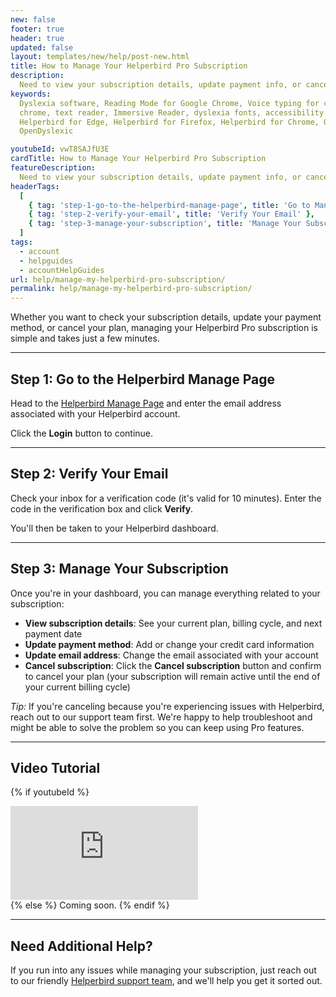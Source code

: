 ```yaml
---
new: false
footer: true
header: true
updated: false
layout: templates/new/help/post-new.html
title: How to Manage Your Helperbird Pro Subscription
description:
  Need to view your subscription details, update payment info, or cancel? Here's how to access and manage your Helperbird Pro subscription.
keywords:
  Dyslexia software, Reading Mode for Google Chrome, Voice typing for chrome, Text to speech for
  chrome, text reader, Immersive Reader, dyslexia fonts, accessibility software, dyslexia software,
  Helperbird for Edge, Helperbird for Firefox, Helperbird for Chrome, Opendyslexic for Chrome,
  OpenDyslexic

youtubeId: vwT8SAJfU3E
cardTitle: How to Manage Your Helperbird Pro Subscription
featureDescription:
  Need to view your subscription details, update payment info, or cancel? Here's how to access and manage your Helperbird Pro subscription.
headerTags:
  [
    { tag: 'step-1-go-to-the-helperbird-manage-page', title: 'Go to Manage Page' },
    { tag: 'step-2-verify-your-email', title: 'Verify Your Email' },
    { tag: 'step-3-manage-your-subscription', title: 'Manage Your Subscription' }
  ]
tags:
  - account
  - helpguides
  - accountHelpGuides
url: help/manage-my-helperbird-pro-subscription/
permalink: help/manage-my-helperbird-pro-subscription/
---
```


Whether you want to check your subscription details, update your payment method, or cancel your plan, managing your Helperbird Pro subscription is simple and takes just a few minutes.

---

## Step 1: Go to the Helperbird Manage Page

Head to the [Helperbird Manage Page](https://payments.coffeeandfun.com/p/login/cN214adE29toci4bII) and enter the email address associated with your Helperbird account. 

Click the **Login** button to continue.

---

## Step 2: Verify Your Email

Check your inbox for a verification code (it's valid for 10 minutes). Enter the code in the verification box and click **Verify**.

You'll then be taken to your Helperbird dashboard.


---

## Step 3: Manage Your Subscription

Once you're in your dashboard, you can manage everything related to your subscription:

- **View subscription details**: See your current plan, billing cycle, and next payment date
- **Update payment method**: Add or change your credit card information
- **Update email address**: Change the email associated with your account
- **Cancel subscription**: Click the **Cancel subscription** button and confirm to cancel your plan (your subscription will remain active until the end of your current billing cycle)


*Tip:* If you're canceling because you're experiencing issues with Helperbird, reach out to our support team first. We're happy to help troubleshoot and might be able to solve the problem so you can keep using Pro features.

---

## Video Tutorial

{% if youtubeId %}
<div class="aspect-w-16 aspect-h-9 mt-12 mb-12">
<iframe id="videos" src="https://www.youtube-nocookie.com/embed/{{youtubeId}}" title="YouTube video player" frameborder="0" allow="accelerometer; autoplay; clipboard-write; encrypted-media; gyroscope; picture-in-picture; web-share" allowfullscreen></iframe>
</div>
{% else %}
Coming soon.
{% endif %}

---

## Need Additional Help?

If you run into any issues while managing your subscription, just reach out to our friendly [Helperbird support team](/support/), and we'll help you get it sorted out.